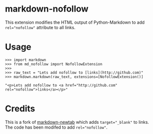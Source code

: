 # markdown-nofollow

This extension modifies the HTML output of Python-Markdown to add `rel="nofollow"` attribute to all links.

# Usage

    >>> import markdown
    >>> from md_nofollow import NofollowExtension
    >>> 
    >>> raw_text = "Lets add nofollow to [links](http://github.com)"
    >>> markdown.markdown(raw_text, extensions=[NofollowExtension()]
    
    "<p>Lets add nofollow to <a href="http://github.com" rel="nofollow">links</a></p>"
  

# Credits

This is a fork of [markdown-newtab](https://github.com/Undeterminant/markdown-newtab) which adds `target="_blank"` to links. The code has been modifed to add `rel="nofollow"`. 
